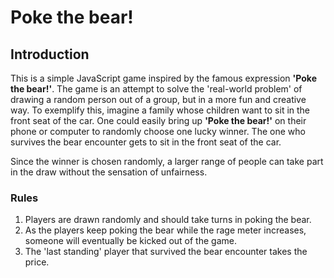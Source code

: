# Poke the bear!

## Introduction
This is a simple JavaScript game inspired by the famous expression **'Poke the bear!'**. The game is an attempt to solve the 'real-world problem' of drawing a random person out of a group, but in a more fun and creative way. To exemplify this, imagine a family whose children want to sit in the front seat of the car. One could easily bring up **'Poke the bear!'** on their phone or computer to randomly choose one lucky winner. The one who survives the bear encounter gets to sit in the front seat of the car. 

Since the winner is chosen randomly, a larger range of people can take part in the draw without the sensation of unfairness. 

### Rules
1. Players are drawn randomly and should take turns in poking the bear. 
2. As the players keep poking the bear while the rage meter increases, someone will eventually be kicked out of the game. 
3. The 'last standing' player that survived the bear encounter takes the price.

